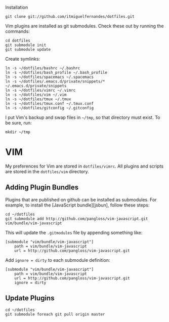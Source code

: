 Installation

    git clone git://github.com/itmiguelfernandes/dotfiles.git

Vim plugins are installed as git submodules. Check these out by running the commands:

    cd dotfiles
    git submodule init
    git submodule update

Create symlinks:

    ln -s ~/dotfiles/bashrc ~/.bashrc
    ln -s ~/dotfiles/bash_profile ~/.bash_profile
    ln -s ~/dotfiles/spacemacs ~/.spacemacs
    ln -s ~/dotfiles/.emacs.d/private/snippets/* ~/.emacs.d/private/snippets
    ln -s ~/dotfiles/vimrc ~/.vimrc
    ln -s ~/dotfiles/vim ~/.vim
    ln -s ~/dotfiles/tmux ~/.tmux
    ln -s ~/dotfiles/tmux.conf ~/.tmux.conf
    ln -s ~/dotfiles/gitconfig ~/.gitconfig

I put Vim's backup and swap files in `~/tmp`, so that directory must exist. To
be sure, run:

    mkdir ~/tmp

# VIM #

My preferences for Vim are stored in `dotfiles/vimrc`. All plugins and scripts are stored in the `dotfiles/vim`
directory.

## Adding Plugin Bundles ##

Plugins that are published on github can be installed as submodules. For
example, to install the [JavaScript bundle][jsbun], follow these steps:

    cd ~/dotfiles
    git submodule add http://github.com/pangloss/vim-javascript.git vim/bundle/vim-javascript

This will update the `.gitmodules` file by appending something like:

    [submodule "vim/bundle/vim-javascript"]
        path = vim/bundle/vim-javascript
        url = http://github.com/pangloss/vim-javascript.git

Add `ignore = dirty` to each submodule definition:

    [submodule "vim/bundle/vim-javascript"]
        path = vim/bundle/vim-javascript
        url = http://github.com/pangloss/vim-javascript.git
        ignore = dirty

## Update Plugins ##
    cd ~/dotfiles
    git submodule foreach git pull origin master
